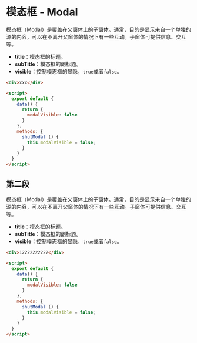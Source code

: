 # 模态框 - Modal

模态框（Modal）是覆盖在父窗体上的子窗体。通常，目的是显示来自一个单独的源的内容，可以在不离开父窗体的情况下有一些互动。子窗体可提供信息、交互等。

* **title**：模态框的标题。
* **subTitle**：模态框的副标题。
* **visible**：控制模态框的显隐，`true`或者`false`。

```html
<div>xxx</div>

<script>
  export default {
    data() {
      return {
        modalVisible: false
      }
    },
    methods: {
      shutModal () {
        this.modalVisible = false;
      }
    }
  }
</script>
```

## 第二段

模态框（Modal）是覆盖在父窗体上的子窗体。通常，目的是显示来自一个单独的源的内容，可以在不离开父窗体的情况下有一些互动。子窗体可提供信息、交互等。

* **title**：模态框的标题。
* **subTitle**：模态框的副标题。
* **visible**：控制模态框的显隐，`true`或者`false`。

```html
<div>12222222222</div>

<script>
  export default {
    data() {
      return {
        modalVisible: false
      }
    },
    methods: {
      shutModal () {
        this.modalVisible = false;
      }
    }
  }
</script>
```